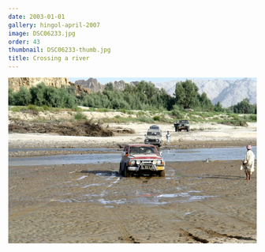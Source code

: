 ```yaml
---
date: 2003-01-01
gallery: hingol-april-2007
image: DSC06233.jpg
order: 43
thumbnail: DSC06233-thumb.jpg
title: Crossing a river
---
```


![Crossing a river](./DSC06233.jpg)